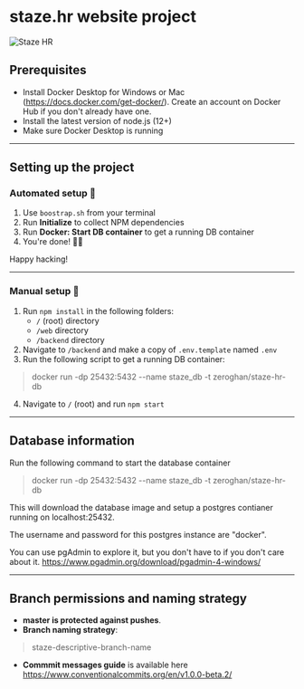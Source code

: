 # staze.hr website project

![Staze HR](https://i.imgur.com/buqWaH0.png)

## Prerequisites

-   Install Docker Desktop for Windows or Mac (https://docs.docker.com/get-docker/). Create an account on Docker Hub if you don't already have one.
-   Install the latest version of node.js (12+)
-   Make sure Docker Desktop is running

---

## Setting up the project

### Automated setup 💨

1. Use `boostrap.sh` from your terminal
2. Run **Initialize** to collect NPM dependencies
3. Run **Docker: Start DB container** to get a running DB container
4. You're done! 🎉🥳

Happy hacking!

---

### Manual setup 🔨

1. Run `npm install` in the following folders:
    - `/` (root) directory
    - `/web` directory
    - `/backend` directory
2. Navigate to `/backend` and make a copy of `.env.template` named `.env`
3. Run the following script to get a running DB container:

> docker run -dp 25432:5432 --name staze_db -t zeroghan/staze-hr-db

4. Navigate to `/` (root) and run `npm start`

---

## Database information

Run the following command to start the database container

> docker run -dp 25432:5432 --name staze_db -t zeroghan/staze-hr-db

This will download the database image and setup a postgres contianer running on localhost:25432.

The username and password for this postgres instance are "docker".

You can use pgAdmin to explore it, but you don't have to if you don't care about it. https://www.pgadmin.org/download/pgadmin-4-windows/

---

## Branch permissions and naming strategy

-   **master is protected against pushes**.
-   **Branch naming strategy**:

> staze-descriptive-branch-name

-   **Commmit messages guide** is available here https://www.conventionalcommits.org/en/v1.0.0-beta.2/

